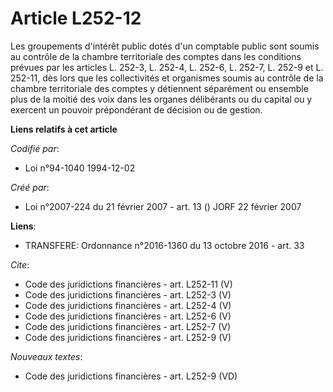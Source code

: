 # Article L252-12

Les groupements d'intérêt public dotés d'un comptable public sont soumis au contrôle de la chambre territoriale des comptes
dans les conditions prévues par les articles L. 252-3, L. 252-4, L. 252-6, L. 252-7, L. 252-9 et L. 252-11, dès lors que les
collectivités et organismes soumis au contrôle de la chambre territoriale des comptes y détiennent séparément ou ensemble
plus de la moitié des voix dans les organes délibérants ou du capital ou y exercent un pouvoir prépondérant de décision ou de
gestion.

**Liens relatifs à cet article**

_Codifié par_:

  - Loi n°94-1040 1994-12-02

_Créé par_:

  - Loi n°2007-224 du 21 février 2007 - art. 13 () JORF 22 février 2007

**Liens**:

  - TRANSFERE: Ordonnance n°2016-1360 du 13 octobre 2016 - art. 33

_Cite_:

  - Code des juridictions financières - art. L252-11 (V)
  - Code des juridictions financières - art. L252-3 (V)
  - Code des juridictions financières - art. L252-4 (V)
  - Code des juridictions financières - art. L252-6 (V)
  - Code des juridictions financières - art. L252-7 (V)
  - Code des juridictions financières - art. L252-9 (V)

_Nouveaux textes_:

  - Code des juridictions financières - art. L252-9 (VD)
